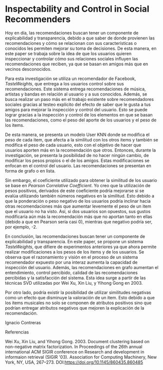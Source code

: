 # Inspectability and Control in Social Recommenders

Hoy en día, las recomendaciones buscan tener un componente de explicabilidad y transparencia, debido a que saber de donde provienen las recomendaciones y cómo se relacionan con sus características o conocidos les permiten mejorar su toma de decisiones. De esta manera, en este paper se trabaja sobre la idea de que los usuarios quieren inspeccionar y controlar cómo sus relaciones sociales influyen las recomendaciones que reciben, ya que se basan en amigos más que en vecinos desconocidos.

Para esta investigación se utiliza un recomendador de Facebook, _TasteWeights_, que entrega a los usuarios control sobre sus recomendaciones. Este sistema entrega recomendaciones de música, artistas y bandas en relación al usuario y a sus conocidos. Además, se busca realizar un paso más en el trabajo existente sobre recomendadores sociales gracias al testeo explícito del efecto de saber que le gusta a tus amigos para mejorar la inspección y control del usuario. Esto se puede lograr gracias a la inspección y control de los elementos en que se basan las recomendaciones, como el peso del aporte de los usuarios y el peso de los items.

De esta manera, se presenta un modelo User KNN donde se modifica el peso de cada item, que afecta a la similitud con los otros items y también se modifica el peso de cada usuario, esto con el objetivo de hacer que usuarios aporten más en la recomendación que otros. Entonces, durante la investigación, se presenta la posibilidad de no hacer ningún cambio, de modificar los pesos propios o el de los amigos. Estas modificaciones se enfocan en el control del usuario. Las recomendaciones se presentan en forma de grafo o en lista.

Sin embargo, el coeficiente utilizado para obtener la similitud de los usuario se base en _Pearson Correlative Coefficient_. Yo creo que la utilización de pesos positivos, derivados de este coeficiente podría mejorarse si se evalúa utilizando también números negativos en la similitud. Esto debido a que la ponderación o peso negativo de los usuarios podría inclinar hacia otras recomendaciones más que aumentar levemente el peso de un item que el usuario no ha visto. Así, si dos usuarios son opuestos, sus gustos modificaría aún más la recomendación más que no aportan tanto en ellas (debido a que en Pearson sería casi 0), mientras que negativo podría ser, por ejemplo, -2. 

En conclusión, las recomendaciones buscan tener un componente de explicabilidad y transparencia. En este paper, se propone un sistema _TasteWeights_, que difiere de experimentos anteriores ya que ahora permite realizar modificaciones a los pesos de los items y de los usuarios. Se observa que el razonamiento y visión en el proceso de un sistema recomendador expuesto por una interaz aumenta la capacidad de inspección del usuario. Además, las recomendaciones en grafo aumentan el entendimiento, control percibido, calidad de las recomendaciones percibidas y la satisfacción del sistema. Esta idea surge a partir de las técnicas SVD utilizadas por Wei Xu, Xin Liu, y Yihong Gong en 2003.

Por otro lado, podría existir la posibilidad de utilizar similitudes negativas como un efecto que disminuye la valoración de un item. Esto debido a que los items musicales no solo se componen de atributos positivos sino que podrían entregar atributos negativos que mejoren la explicación de la recomendación.

Ignacio Contreras


Referencias

Wei Xu, Xin Liu, and Yihong Gong. 2003. Document clustering based on non-negative matrix factorization. In Proceedings of the 26th annual international ACM SIGIR conference on Research and development in informaion retrieval (SIGIR '03). Association for Computing Machinery, New York, NY, USA, 267–273. DOI:https://doi.org/10.1145/860435.860485